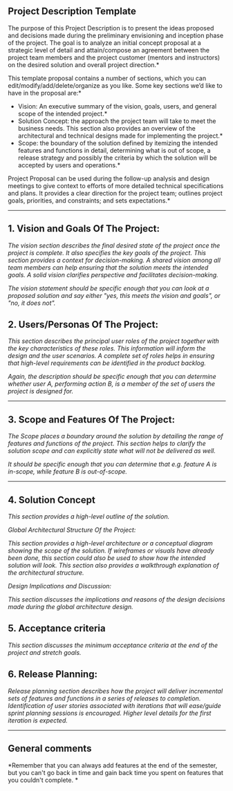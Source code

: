 ## Project Description Template

The purpose of this Project Description is to present the ideas proposed and decisions made during the preliminary envisioning and inception phase of the project. The goal is to analyze an initial concept proposal at a strategic level of detail and attain/compose an agreement between the project team members and the project customer (mentors and instructors) on the desired solution and overall project direction.*

This template proposal contains a number of sections, which you can edit/modify/add/delete/organize as you like.  Some key sections we’d like to have in the proposal are:*

- Vision: An executive summary of the vision, goals, users, and general scope of the intended project.*
- Solution Concept: the approach the project team will take to meet the business needs. This section also provides an overview of the architectural and technical designs made for implementing the project.*
- Scope: the boundary of the solution defined by itemizing the intended features and functions in detail, determining what is out of scope, a release strategy and possibly the criteria by which the solution will be accepted by users and operations.*

Project Proposal can be used during the follow-up analysis and design meetings to give context to efforts of more detailed technical specifications and plans. It provides a clear direction for the project team; outlines project goals, priorities, and constraints; and sets expectations.*



---

## 1.   Vision and Goals Of The Project:

*The vision section describes the final desired state of the project once the project is complete. It also specifies the key goals of the project. This section provides a context for decision-making. A shared vision among all team members can help ensuring that the solution meets the intended goals. A solid vision clarifies perspective and facilitates decision-making.*

*The vision statement should be specific enough that you can look at a proposed solution and say either "yes, this meets the vision and goals", or "no, it does not".*



## 2. Users/Personas Of The Project:

*This section describes the principal user roles of the project together with the key characteristics of these roles. This information will inform the design and the user scenarios. A complete set of roles helps in ensuring that high-level requirements can be identified in the product backlog.*

*Again, the description should be specific enough that you can determine whether user A, performing action B, is a member of the set of users the project is designed for.*



---

## 3.   Scope and Features Of The Project:

*The Scope places a boundary around the solution by detailing the range of features and functions of the project. This section helps to clarify the solution scope and can explicitly state what will not be delivered as well.*

*It should be specific enough that you can determine that e.g. feature A is in-scope, while feature B is out-of-scope.*



---

## 4. Solution Concept

*This section provides a high-level outline of the solution.*

*Global Architectural Structure Of the Project:*

*This section provides a high-level architecture or a conceptual diagram showing the scope of the solution. If wireframes or visuals have already been done, this section could also be used to show how the intended solution will look. This section also provides a walkthrough explanation of the architectural structure.*

*Design Implications and Discussion:*

*This section discusses the implications and reasons of the design decisions made during the global architecture design.*



## 5. Acceptance criteria

*This section discusses the minimum acceptance criteria at the end of the project and stretch goals.*



## 6.  Release Planning:

*Release planning section describes how the project will deliver incremental sets of features and functions in a series of releases to completion. Identification of user stories associated with iterations that will ease/guide sprint planning sessions is encouraged. Higher level details for the first iteration is expected.*



---

## General comments

*Remember that you can always add features at the end of the semester, but you can't go back in time and gain back time you spent on features that you couldn't complete.
*
